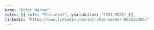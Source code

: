```yaml
---
name: "Rohin Warner"
roles: [{ role: "President", yearsActive: "2024-2025" }]
linkedin: "https://www.linkedin.com/in/rohin-warner-853ba5300/"
---
```

